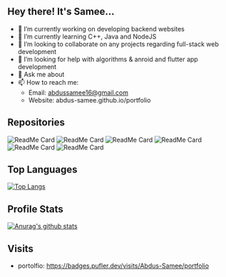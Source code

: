 ## Hey there! It's Samee...

- 🔭 I’m currently working on developing backend websites
- 🌱 I’m currently learning C++, Java and NodeJS
- 👯 I’m looking to collaborate on any projects regarding full-stack web development
- 🤔 I’m looking for help with algorithms & anroid and flutter app development
- 💬 Ask me about 
- 📫 How to reach me: 
     - Email: abdussamee16@gmail.com
     - Website: abdus-samee.github.io/portfolio
      
## Repositories
![ReadMe Card](https://github-readme-stats.vercel.app/api/pin/?username=Abdus-Samee&repo=portfolio&theme=dark)
![ReadMe Card](https://github-readme-stats.vercel.app/api/pin/?username=Abdus-Samee&repo=Wisey&theme=dark)
![ReadMe Card](https://github-readme-stats.vercel.app/api/pin/?username=Abdus-Samee&repo=ScreenShare&theme=dark)
![ReadMe Card](https://github-readme-stats.vercel.app/api/pin/?username=Abdus-Samee&repo=JavaFX-Moodle-Project&theme=dark)
![ReadMe Card](https://github-readme-stats.vercel.app/api/pin/?username=Abdus-Samee&repo=DX-Ball-Game&theme=dark)
![ReadMe Card](https://github-readme-stats.vercel.app/api/pin/?username=Abdus-Samee&repo=pronounce&theme=dark)

## Top Languages
[![Top Langs](https://github-readme-stats.vercel.app/api/top-langs/?username=Abdus-Samee&layout=compact)](https://github.com/anuraghazra/github-readme-stats)

## Profile Stats
[![Anurag's github stats](https://github-readme-stats.vercel.app/api?username=Abdus-Samee&show_icons=true&theme=radical)](https://github.com/anuraghazra/github-readme-stats)

## Visits
- portolfio: https://badges.pufler.dev/visits/Abdus-Samee/portfolio
